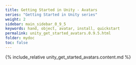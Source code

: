 ```yaml
---
title: Getting Started in Unity - Avatars
series: "Getting Started in Unity series"
weight: 2
sidebar: main_sidebar_0_9_5
keywords: hand, object, avatar, install, quickstart
permalink: unity_get_started_avatars.0.9.5.html
folder: mydoc
toc: false
---
```


{% include_relative unity_get_started_avatars.content.md %}

